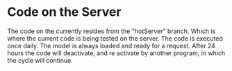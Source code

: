 # Code on the Server

The code on the currently resides from the "hotServer" branch. Which is where the current code is being tested on the server. The code is executed once daily. The model is always loaded and ready for a request. After 24 hours the code will deactivate, and re activate by another program, in which the cycle will continue.